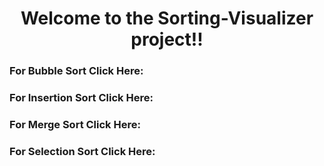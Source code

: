 <h1 align="center">Welcome to the Sorting-Visualizer project!!</h1>

<h3 align="left">For Bubble Sort Click Here:</h3>
<p align="left">
<a href="https://github.com/tanuj069/Sorting-Visualizer/tree/main/sortingVisualizer/bubblesort" target="blank"></></a>

<h3 align="left">For Insertion Sort Click Here:</h3>
<p align="left">
<a href="https://github.com/tanuj069/Sorting-Visualizer/tree/main/sortingVisualizer/insertionsort" target="blank"></></a>

<h3 align="left">For Merge Sort Click Here:</h3>
<p align="left">
<a href="https://github.com/tanuj069/Sorting-Visualizer/tree/main/sortingVisualizer/mergesort" target="blank"></></a>

<h3 align="left">For Selection Sort Click Here:</h3>
<p align="left">
<a href="https://github.com/tanuj069/Sorting-Visualizer/tree/main/sortingVisualizer/selectionsort" target="blank"></></a>
